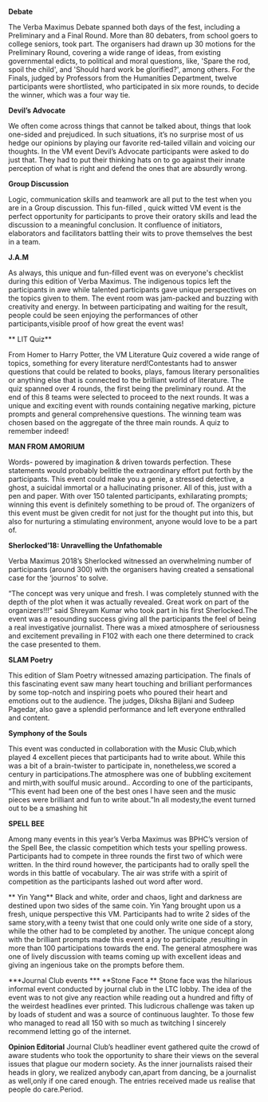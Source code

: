 <!-- TITLE: Events -->

**Debate**

The Verba Maximus Debate spanned both days of the fest, including a Preliminary and a Final Round.  More than 80 debaters, from school goers to college  seniors, took part.
The organisers had drawn up 30 motions for the Preliminary Round, covering a wide range of ideas, from existing governmental edicts, to political and moral questions, like, 'Spare the rod, spoil the child', and 'Should hard work be glorified?', among others.
For the Finals, judged by Professors from the Humanities Department, twelve participants were shortlisted, who participated in six more rounds, to decide the winner, which was a four way tie.

**Devil’s Advocate**

We often come across things that cannot be talked about, things that look one-sided and prejudiced. In such situations, it’s no surprise most of us hedge our opinions by playing our favorite red-tailed villain and voicing our thoughts. In the VM event Devil’s Advocate participants were asked to do just that. They had to put their thinking hats on to go against their innate perception of what is right and defend the ones that are absurdly wrong.

**Group Discussion**

Logic, communication skills and teamwork are all put to the test when you are in a Group discussion. This fun-filled , quick witted VM event is the perfect opportunity for participants to prove their oratory skills and lead the discussion to a meaningful conclusion. It confluence of initiators, elaborators and facilitators battling their wits to prove themselves the best in a team.  

**J.A.M**

As always, this unique and fun-filled event was on everyone's checklist during this edition of Verba Maximus. The indigenous topics left the participants in awe while talented participants gave unique perspectives on the topics given to them. The event room was jam-packed and buzzing with creativity and energy. In between participating and waiting for the result, people could be seen enjoying the performances of other participants,visible proof of how great the event was!

	
** LIT Quiz**

 From Homer to Harry Potter, the VM Literature Quiz covered a wide range of topics, something for every literature nerd!Contestants had to answer questions that could be related to books, plays, famous literary personalities or anything else that is connected to the brilliant world of literature. The quiz spanned over 4 rounds, the first being the preliminary round. At the end of this 8 teams were selected to proceed to the next rounds. It was a unique and exciting event with rounds containing negative marking, picture prompts and general comprehensive questions. The winning team was chosen based on the aggregate of the three main rounds. A quiz to remember indeed!

**MAN FROM AMORIUM**

 Words- powered by imagination & driven towards perfection. These statements would probably belittle the extraordinary effort put forth by the participants. This event could make you a genie, a stressed detective, a ghost, a suicidal immortal or a hallucinating prisoner. All of this, just with a pen and paper. With over 150 talented participants, exhilarating prompts; winning this event is definitely something to be proud of. The organizers of this event must be given credit for not just for the thought put into this, but also for nurturing a stimulating environment, anyone would love to be a part of.

**Sherlocked’18: Unravelling the Unfathomable**

Verba Maximus 2018’s Sherlocked witnessed an overwhelming number of participants (around 300) with the organisers having created a sensational case for the ‘journos' to solve.

“The concept was very unique and fresh. I was completely stunned with the depth of the plot when it was actually revealed. Great work on part of the organizers!!!” said Shreyam Kumar who took part in his first Sherlocked.The event was a resounding success giving all the participants the feel of being a real investigative journalist. There was a mixed atmosphere of seriousness and excitement prevailing in F102 with each one there determined to crack the case presented to them. 

**SLAM Poetry**

This edition of Slam Poetry witnessed amazing participation. The finals of this fascinating event saw many heart touching and brilliant performances by some top-notch and inspiring poets who poured their heart and emotions out to the audience. The judges, Diksha Bijlani and Sudeep Pagedar, also gave a splendid performance and left everyone enthralled and content. 


**Symphony of the Souls**

 This event was conducted in collaboration with the Music Club,which played 4 excellent pieces that participants had to write about. While this was a bit of a brain-twister to participate in, nonetheless,we scored a century in participations.The atmosphere was one of bubbling excitement and mirth,with soulful music around.. According to one of the participants, “This event had been one of the best ones I have seen and the music pieces were brilliant and fun to write about.”In all modesty,the event turned out to be a smashing hit

**SPELL BEE**

 Among many events in this year’s Verba Maximus was BPHC’s version of the Spell Bee, the classic competition which tests your spelling prowess. Participants had to compete in three rounds the first two of which were written. In the third round however, the participants had to orally spell the words in this battle of vocabulary. The air was strife with a spirit of competition as the participants lashed out word after word.
 
** Yin Yang**
 Black and white, order and chaos, light and darkness are destined upon two sides of the same coin. Yin Yang brought upon us a fresh, unique perspective this VM. Participants had to write 2 sides of the same story,with a teeny twist that one could only write one side of a story, while the other had to be completed by another. The unique concept along with the brilliant prompts made this event a joy to participate ,resulting in more than 100 participations towards the end. The general atmosphere was one of lively discussion with teams coming up with excellent ideas and giving an ingenious take on the prompts before them.




***Journal Club events ***
**Stone Face **
Stone face was the hilarious informal event conducted by journal club in the LTC lobby. The idea of the event was to not give any reaction while reading out a hundred and fifty of the weirdest headlines ever printed. This ludicrous challenge was taken up by loads of student and was a source of continuous laughter. To those few who managed to read all 150 with so much as twitching I sincerely recommend letting go of the internet. 

**Opinion Editorial**
 Journal Club’s headliner event gathered quite the crowd of aware students who took the opportunity to share their views on the several issues that plague our modern society. As the inner journalists raised their heads in glory, we realized anybody can,apart from dancing, be a journalist as well,only if one cared enough. The entries received made us realise that people do care.Period.




